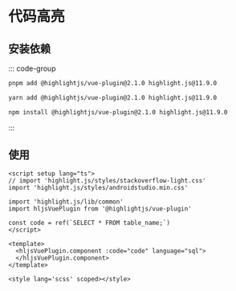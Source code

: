 <!-- 代码高亮 -->

# 代码高亮

## 安装依赖

::: code-group

  ```bash [pnpm]
  pnpm add @highlightjs/vue-plugin@2.1.0 highlight.js@11.9.0
  ```

  ```bash [yarn]
  yarn add @highlightjs/vue-plugin@2.1.0 highlight.js@11.9.0
  ```

  ```bash [npm]
  npm install @highlightjs/vue-plugin@2.1.0 highlight.js@11.9.0
  ```

:::

## 使用

```vue
<script setup lang="ts">
// import 'highlight.js/styles/stackoverflow-light.css'
import 'highlight.js/styles/androidstudio.min.css'

import 'highlight.js/lib/common'
import hljsVuePlugin from '@highlightjs/vue-plugin'

const code = ref(`SELECT * FROM table_name;`)
</script>

<template>
  <hljsVuePlugin.component :code="code" language="sql">
  </hljsVuePlugin.component>
</template>

<style lang='scss' scoped></style>
```
